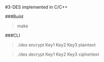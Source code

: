 #3-DES implemented in C/C++

###Build

> make

###CLI

> ./des encrypt Key1 Key2 Key3 plaintext

> ./des decrypt Key1 Key2 Key3 ciphertext
